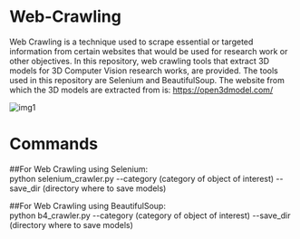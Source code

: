 # Web-Crawling

Web Crawling is a technique used to scrape essential or targeted information from certain websites 
that would be used for research work or other objectives. In this repository, web crawling tools 
that extract 3D models for 3D Computer Vision research works, are provided. 
The tools used in this repository are Selenium and BeautifulSoup. The website from which the
3D models are extracted from is: https://open3dmodel.com/

![img1](https://github.com/user-attachments/assets/180c76e1-c693-4a9c-84ac-fa268c666d4c)

# Commands
##For Web Crawling using Selenium:<br />
python selenium_crawler.py --category (category of object of interest) --save_dir (directory where to save models)

##For Web Crawling using BeautifulSoup:<br />
python b4_crawler.py --category (category of object of interest) --save_dir (directory where to save models)
